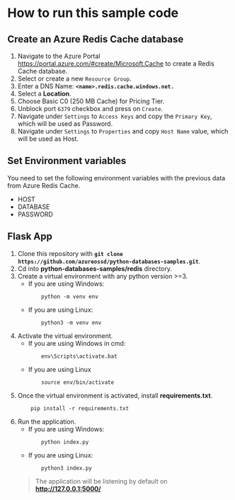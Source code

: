 
# How to run this sample code

## Create an Azure Redis Cache database
1. Navigate to the Azure Portal https://portal.azure.com/#create/Microsoft.Cache to create a Redis Cache database.
2. Select or create a new `Resource Group`.
3. Enter a DNS Name:  **`<name>.redis.cache.windows.net.`**
4. Select a **Location**.
5. Choose Basic C0 (250 MB Cache) for Pricing Tier.
6. Unblock port `6379` checkbox and press on `Create`.
7. Navigate under `Settings` to `Access Keys` and copy the `Primary Key`, which will be used as Password.
8. Navigate under `Settings` to `Properties` and copy `Host Name` value, which will be used as Host.

## Set Environment variables
You need to set the following environment variables with the previous data from Azure Redis Cache.

- HOST
- DATABASE
- PASSWORD

## Flask App
1. Clone this repository with **`git clone https://github.com/azureossd/python-databases-samples.git`**.
2. Cd into **python-databases-samples/redis** directory.
3. Create a virtual environment with any python version >=3.
    - If you are using Windows:
        ```shell
            python -m venv env
        ```
    - If you are using Linux:
        ```shell
            python3 -m venv env
       ```
4. Activate the virtual environment.
    - If you are using Windows in cmd:
        ```shell
            env\Scripts\activate.bat
        ```
    - If you are using Linux
        ```shell
            source env/bin/activate
        ```
5. Once the virtual environment is activated, install **requirements.txt**.
    ```shell
        pip install -r requirements.txt
    ```
6. Run the application.
    - If you are using Windows:
        ```shell
            python index.py
        ```
    - If you are using Linux:
        ```shell
            python3 index.py
        ```
    > The application will be listening by default on **http://127.0.0.1:5000/**

